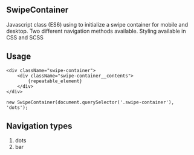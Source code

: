## SwipeContainer

Javascript class (ES6) using to initialize a swipe container for mobile and desktop.
Two different navigation methods available. Styling available in CSS and SCSS

## Usage

```
<div className="swipe-container">
	<div className="swipe-container__contents">
		{repeatable_element}
	</div>
</div>
```

`new SwipeContainer(document.querySelector('.swipe-container'), 'dots');`

## Navigation types

1. dots
2. bar
